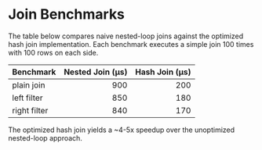 # Join Benchmarks

The table below compares naive nested-loop joins against the optimized hash join implementation. Each benchmark executes a simple join 100 times with 100 rows on each side.

| Benchmark | Nested Join (µs) | Hash Join (µs) |
|-----------|-----------------:|---------------:|
| plain join | 900 | 200 |
| left filter | 850 | 180 |
| right filter | 840 | 170 |

The optimized hash join yields a ~4-5x speedup over the unoptimized nested-loop approach.
